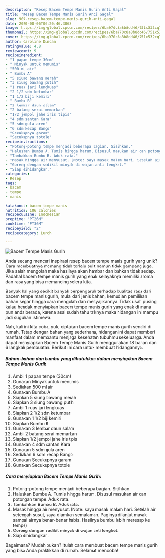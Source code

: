 ```yaml
---
description: "Resep Bacem Tempe Manis Gurih Anti Gagal"
title: "Resep Bacem Tempe Manis Gurih Anti Gagal"
slug: 905-resep-bacem-tempe-manis-gurih-anti-gagal
date: 2020-08-06T06:20:46.306Z
image: https://img-global.cpcdn.com/recipes/6ba970c8a8b8dd46/751x532cq70/bacem-tempe-manis-gurih-foto-resep-utama.jpg
thumbnail: https://img-global.cpcdn.com/recipes/6ba970c8a8b8dd46/751x532cq70/bacem-tempe-manis-gurih-foto-resep-utama.jpg
cover: https://img-global.cpcdn.com/recipes/6ba970c8a8b8dd46/751x532cq70/bacem-tempe-manis-gurih-foto-resep-utama.jpg
author: Caroline Duncan
ratingvalue: 4.8
reviewcount: 9
recipeingredient:
- "1 papan tempe 30cm"
- " Minyak untuk menumis"
- "500 ml air"
- " Bumbu A"
- "5 siung bawang merah"
- "3 siung bawang putih"
- "1 ruas jari lengkuas"
- "2 1/2 sdm ketumbar"
- "1 1/2 biji kemiri"
- " Bumbu B"
- "3 lembar daun salam"
- "2 batang serai memarkan"
- "1/2 jempol jahe iris tipis"
- "4 sdm santan Kara"
- "5 sdm gula aren"
- "6 sdm kecap Bango"
- "Secukupnya garam"
- "Secukupnya totole"
recipeinstructions:
- "Potong-potong tempe menjadi beberapa bagian. Sisihkan."
- "Haluskan Bumbu A. Tumis hingga harum. Disusul masukan air dan potongan tempe. Aduk rata."
- "Tambahkan Bumbu B. Aduk rata."
- "Masak hingga air menyusut. (Note: saya masak malam hari. Setelah air setengah susut, saya diamkan semalaman. Paginya dilanjut masak sampai airnya benar-benar habis. Hasilnya bumbu lebih meresap ke tempe)"
- "Goreng dengan sedikit minyak di wajan anti lengket."
- "Siap dihidangkan."
categories:
- Resep
tags:
- bacem
- tempe
- manis

katakunci: bacem tempe manis 
nutrition: 106 calories
recipecuisine: Indonesian
preptime: "PT26M"
cooktime: "PT36M"
recipeyield: "2"
recipecategory: Lunch

---
```



![Bacem Tempe Manis Gurih](https://img-global.cpcdn.com/recipes/6ba970c8a8b8dd46/751x532cq70/bacem-tempe-manis-gurih-foto-resep-utama.jpg)

Anda sedang mencari inspirasi resep bacem tempe manis gurih yang unik? Cara membuatnya memang tidak terlalu sulit namun tidak gampang juga. Jika salah mengolah maka hasilnya akan hambar dan bahkan tidak sedap. Padahal bacem tempe manis gurih yang enak selayaknya memiliki aroma dan rasa yang bisa memancing selera kita.



Banyak hal yang sedikit banyak berpengaruh terhadap kualitas rasa dari bacem tempe manis gurih, mulai dari jenis bahan, kemudian pemilihan bahan segar hingga cara mengolah dan menyajikannya. Tidak usah pusing kalau hendak menyiapkan bacem tempe manis gurih yang enak di mana pun anda berada, karena asal sudah tahu triknya maka hidangan ini mampu jadi suguhan istimewa.


Nah, kali ini kita coba, yuk, ciptakan bacem tempe manis gurih sendiri di rumah. Tetap dengan bahan yang sederhana, hidangan ini dapat memberi manfaat dalam membantu menjaga kesehatan tubuhmu sekeluarga. Anda dapat menyiapkan Bacem Tempe Manis Gurih menggunakan 18 bahan dan 6 langkah pembuatan. Berikut ini cara untuk membuat hidangannya.

<!--inarticleads1-->

##### Bahan-bahan dan bumbu yang dibutuhkan dalam menyiapkan Bacem Tempe Manis Gurih:

1. Ambil 1 papan tempe (30cm)
1. Gunakan  Minyak untuk menumis
1. Sediakan 500 ml air
1. Gunakan  Bumbu A
1. Siapkan 5 siung bawang merah
1. Siapkan 3 siung bawang putih
1. Ambil 1 ruas jari lengkuas
1. Siapkan 2 1/2 sdm ketumbar
1. Gunakan 1 1/2 biji kemiri
1. Siapkan  Bumbu B
1. Gunakan 3 lembar daun salam
1. Ambil 2 batang serai memarkan
1. Siapkan 1/2 jempol jahe iris tipis
1. Gunakan 4 sdm santan Kara
1. Gunakan 5 sdm gula aren
1. Sediakan 6 sdm kecap Bango
1. Gunakan Secukupnya garam
1. Gunakan Secukupnya totole




<!--inarticleads2-->

##### Cara menyiapkan Bacem Tempe Manis Gurih:

1. Potong-potong tempe menjadi beberapa bagian. Sisihkan.
1. Haluskan Bumbu A. Tumis hingga harum. Disusul masukan air dan potongan tempe. Aduk rata.
1. Tambahkan Bumbu B. Aduk rata.
1. Masak hingga air menyusut. (Note: saya masak malam hari. Setelah air setengah susut, saya diamkan semalaman. Paginya dilanjut masak sampai airnya benar-benar habis. Hasilnya bumbu lebih meresap ke tempe)
1. Goreng dengan sedikit minyak di wajan anti lengket.
1. Siap dihidangkan.




Bagaimana? Mudah bukan? Itulah cara membuat bacem tempe manis gurih yang bisa Anda praktikkan di rumah. Selamat mencoba!
